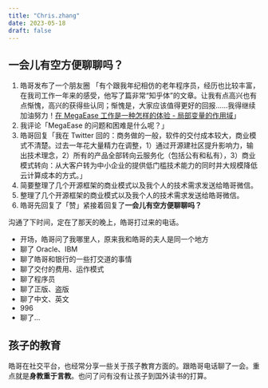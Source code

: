 ```yaml
--- 
title: "Chris.zhang"
date: 2023-05-18
draft: false
---
```

## 一会儿有空方便聊聊吗？

1. 皓哥发布了一个朋友圈 「有个跟我年纪相仿的老年程序员，经历也比较丰富，在我司工作一年来的感受，他写了篇非常“知乎体”的文章。让我有点高兴也有点惭愧，高兴的获得些认同；惭愧是，大家应该值得更好的回报……我得继续加油努力！[在 MegaEase 工作是一种怎样的体验 - 局部变量的作用域](https://blog.localvar.cn/archives/working-at-megaease)」
2. 我评论「MegaEase 的问题和困难是什么呢？」
3. 皓哥回复「我在 Twitter 回的：商务做的一般，软件的交付成本较大，商业模式不清楚。过去一年花大量精力在调整，1）通过开源建社区提升影响力，输出技术理念，2）所有的产品全部转向云服务化（包括公有和私有），3）商业模式转向：从大客户转为中小企业的提供低门槛技术能力的同时并大规模降低云计算成本的方式。」
4. 简要整理了几个开源框架的商业模式以及我个人的技术需求发送给皓哥微信。
5. 整理了几个开源框架的商业模式以及我个人的技术需求发送给皓哥微信。
6. 皓哥先回复了「赞」紧接着回复了**一会儿有空方便聊聊吗？**

沟通了下时间，定在了那天的晚上，皓哥打过来的电话。

* 开场，皓哥问了我哪里人，原来我和皓哥的夫人是同一个地方
* 聊了 Oracle、IBM
* 聊了皓哥和银行的一些打交道的事情
* 聊了交付的费用、运作模式
* 聊了程序员
* 聊了正版、盗版
* 聊了中文、英文
* 996
* 聊了...

## 孩子的教育

皓哥在社交平台，也经常分享一些关于孩子教育方面的。跟皓哥电话聊了一会。重点就是**身教重于言教**。也问了问有没有让孩子到国外读书的打算。
